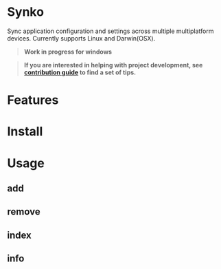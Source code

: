 # Synko

Sync application configuration and settings across multiple multiplatform devices. Currently supports Linux and Darwin(OSX).

> **Work in progress for windows**

> **If you are interested in helping with project development, see [contribution guide](https://github.com/souvikinator/synko/blob/master/CONTRIBUTING.md) to find a set of tips.**

# Features

# Install

# Usage

## add

## remove

## index

## info
